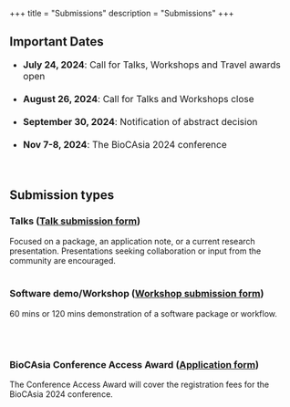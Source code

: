 +++
title = "Submissions"
description = "Submissions"
+++

## Important Dates
<style>
    ul.event-list li {
        margin-bottom: 20px; font-size: 16px; /* Adjust the value as needed */
    }
</style>

<ul class="event-list">
    <li><b>July 24, 2024</b>: Call for Talks, Workshops and Travel awards open</li>
    <li><b>August 26, 2024</b>: Call for Talks and Workshops close</li>
    <li><b>September 30, 2024</b>: Notification of abstract decision</li>
    <li><b>Nov 7-8, 2024</b>: The BioCAsia 2024 conference</li>
    <br>
</ul>

## Submission types

### Talks (<a href="https://forms.office.com/r/ZzXAnaTpDV" target="_blank">Talk submission form</a>)

Focused on a package, an application note, or a current research presentation. Presentations seeking collaboration or input from the community are encouraged.
<br><br>

### Software demo/Workshop (<a href="https://forms.office.com/r/60SPeimHw4" target="_blank">Workshop submission form</a>)
60 mins or 120 mins demonstration of a software package or workflow.

<br><br>

### BioCAsia Conference Access Award (<a href="https://forms.office.com/r/ST13XfQiHz" target="_blank">Application form</a>)
The Conference Access Award will cover the registration fees for the BioCAsia 2024 conference.
